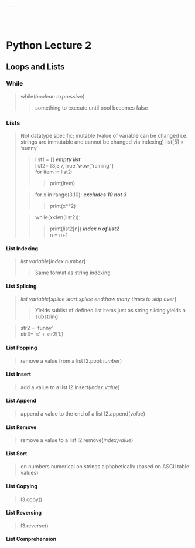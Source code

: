 ```yaml
---


---
```


<h1 id="python-lecture-2">Python Lecture 2</h1>
<blockquote></blockquote>
<h2 id="loops-and-lists">Loops and Lists</h2>
<h3 id="while">While</h3>
<blockquote>
<p>while(<em>boolean expression</em>):</p>
<blockquote>
<p>something to execute until bool becomes false</p>
</blockquote>
</blockquote>
<h3 id="lists">Lists</h3>
<blockquote>
<p>Not datatype specific; mutable (value of variable can be changed i.e. strings are immutable and cannot be changed via indexing) list[5] = ‘sunny’</p>
<blockquote>
<p>list1 = [] <em><strong>empty list</strong></em><br>
list2= [3,5,7,True,‘wow’,'raining"]<br>
for item in list2:</p>
<blockquote>
<p>print(item)</p>
</blockquote>
</blockquote>
<blockquote>
<p>for x in range(3,10): <em><strong>excludes 10 not 3</strong></em></p>
<blockquote>
<p>print(x**2)</p>
</blockquote>
</blockquote>
<blockquote>
<p>while(x&lt;len(list2)):</p>
<blockquote>
<p>print(list2[n]) <em><strong>index n of list2</strong></em><br>
n = n+1</p>
</blockquote>
</blockquote>
</blockquote>
<h4 id="list-indexing">List Indexing</h4>
<blockquote>
<p><em>list variable</em>[<em>index number</em>]</p>
<blockquote>
<p>Same format as string indexing</p>
</blockquote>
</blockquote>
<h4 id="list-splicing">List Splicing</h4>
<blockquote>
<p><em>list variable</em>[<em>splice start</em>:<em>splice end</em>:<em>how many times to skip over</em>]</p>
<blockquote>
<p>Yields sublist of defined list items just as string slicing yields a substring</p>
</blockquote>
</blockquote>
<blockquote>
<p>str2 = ‘funny’<br>
str3= ‘s’ + str2[1:]</p>
</blockquote>
<h4 id="list-popping">List Popping</h4>
<blockquote>
<p>remove a value from a list l2.pop(<em>number</em>)</p>
</blockquote>
<h4 id="list-insert">List Insert</h4>
<blockquote>
<p>add a value to a list l2.insert(<em>index</em>,<em>value</em>)</p>
</blockquote>
<h4 id="list-append">List Append</h4>
<blockquote>
<p>append a value to the end of a list l2.append(<em>value</em>)</p>
</blockquote>
<h4 id="list-remove">List Remove</h4>
<blockquote>
<p>remove a value to a list l2.remove(<em>index</em>,<em>value</em>)</p>
</blockquote>
<h4 id="list-sort">List Sort</h4>
<blockquote>
<p>on numbers numerical on strings alphabetically (based on ASCII table values)</p>
</blockquote>
<h4 id="list-copying">List Copying</h4>
<blockquote>
<p>l3.copy()</p>
</blockquote>
<h4 id="list-reversing">List Reversing</h4>
<blockquote>
<p>l3.reverse()</p>
</blockquote>
<h4 id="list-comprehension">List Comprehension</h4>

